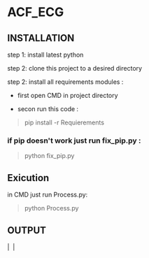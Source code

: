 # ACF_ECG

## INSTALLATION

step 1: install latest python

step 2: clone this project to a desired directory

step 2: install all requirements modules : 

- first open CMD in project directory

- secon run this code : 

> pip install -r Requierements

### if pip doesn't work just run fix_pip.py :

> python fix_pip.py

## Exicution 

in CMD just run Process.py:

> python Process.py

## OUTPUT

| <img href="https://upload.wikimedia.org/wikipedia/commons/thumb/c/c0/Young_girl_smiling_in_sunshine_%282%29.jpg/1200px-Young_girl_smiling_in_sunshine_%282%29.jpg"></img> |
